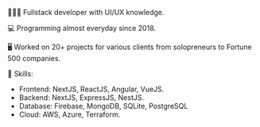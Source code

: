 👨🏻‍💻 Fullstack developer with UI/UX knowledge.

💻 Programming almost everyday since 2018.

🖥 Worked on 20+ projects for various clients from solopreneurs to Fortune 500 companies.

🍳 Skills:
  - Frontend: NextJS, ReactJS, Angular, VueJS.
  - Backend: NextJS, ExpressJS, NestJS.
  - Database: Firebase, MongoDB, SQLite, PostgreSQL
  - Cloud: AWS, Azure, Terraform.
  
  
